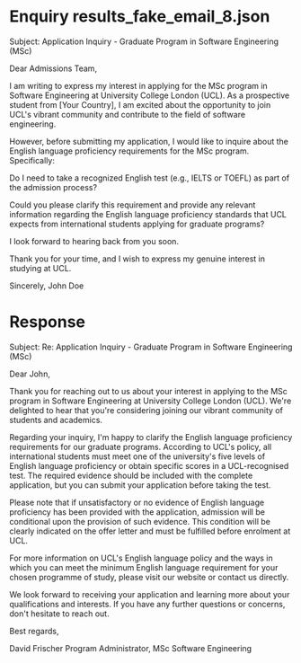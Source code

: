 
# Enquiry results_fake_email_8.json

Subject: Application Inquiry - Graduate Program in Software Engineering (MSc)

Dear Admissions Team,

I am writing to express my interest in applying for the MSc program in Software Engineering at University College London (UCL). As a prospective student from [Your Country], I am excited about the opportunity to join UCL's vibrant community and contribute to the field of software engineering.

However, before submitting my application, I would like to inquire about the English language proficiency requirements for the MSc program. Specifically:

Do I need to take a recognized English test (e.g., IELTS or TOEFL) as part of the admission process?

Could you please clarify this requirement and provide any relevant information regarding the English language proficiency standards that UCL expects from international students applying for graduate programs?

I look forward to hearing back from you soon.

Thank you for your time, and I wish to express my genuine interest in studying at UCL.

Sincerely,
John Doe

# Response

Subject: Re: Application Inquiry - Graduate Program in Software Engineering (MSc)

Dear John,

Thank you for reaching out to us about your interest in applying to the MSc program in Software Engineering at University College London (UCL). We're delighted to hear that you're considering joining our vibrant community of students and academics.

Regarding your inquiry, I'm happy to clarify the English language proficiency requirements for our graduate programs. According to UCL's policy, all international students must meet one of the university's five levels of English language proficiency or obtain specific scores in a UCL-recognised test. The required evidence should be included with the complete application, but you can submit your application before taking the test.

Please note that if unsatisfactory or no evidence of English language proficiency has been provided with the application, admission will be conditional upon the provision of such evidence. This condition will be clearly indicated on the offer letter and must be fulfilled before enrolment at UCL.

For more information on UCL's English language policy and the ways in which you can meet the minimum English language requirement for your chosen programme of study, please visit our website or contact us directly.

We look forward to receiving your application and learning more about your qualifications and interests. If you have any further questions or concerns, don't hesitate to reach out.

Best regards,

David Frischer
Program Administrator, MSc Software Engineering

        